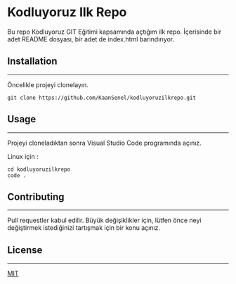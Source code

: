 # Kodluyoruz Ilk Repo

Bu repo Kodluyoruz GIT Eğitimi kapsamında açtığım ilk repo. İçerisinde bir adet README dosyası, bir adet de index.html barındırıyor.

## Installation
---
Öncelikle projeyi clonelayın. 

```
git clone https://github.com/KaanSenel/kodluyoruzilkrepo.git
```

## Usage
---
Projeyi cloneladıktan sonra Visual Studio Code programında açınız.

Linux için :

```
cd kodluyoruzilkrepo
code .
```

## Contributing
---
Pull requestler kabul edilir. Büyük değişiklikler için, lütfen önce neyi değiştirmek istediğinizi tartışmak için bir konu açınız.

## License 
---
[MIT](https://choosealicense.com/licenses/mit/)

